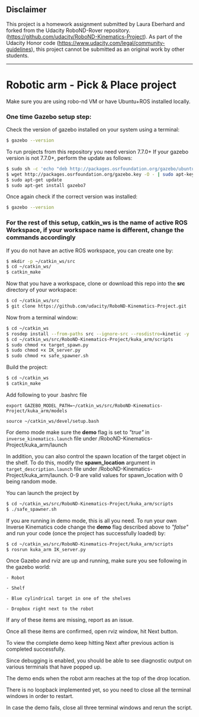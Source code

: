 ## Disclaimer
This project is a homework assignment submitted by Laura Eberhard and forked from the Udacity RoboND-Rover repository. (https://github.com/udacity/RoboND-Kinematics-Project). As part of the Udacity Honor code (https://www.udacity.com/legal/community-guidelines), this project cannot be submitted as an original work by other students.

---

# Robotic arm - Pick & Place project

Make sure you are using robo-nd VM or have Ubuntu+ROS installed locally.

### One time Gazebo setup step:
Check the version of gazebo installed on your system using a terminal:
```sh
$ gazebo --version
```
To run projects from this repository you need version 7.7.0+
If your gazebo version is not 7.7.0+, perform the update as follows:
```sh
$ sudo sh -c 'echo "deb http://packages.osrfoundation.org/gazebo/ubuntu-stable `lsb_release -cs` main" > /etc/apt/sources.list.d/gazebo-stable.list'
$ wget http://packages.osrfoundation.org/gazebo.key -O - | sudo apt-key add -
$ sudo apt-get update
$ sudo apt-get install gazebo7
```

Once again check if the correct version was installed:
```sh
$ gazebo --version
```
### For the rest of this setup, catkin_ws is the name of active ROS Workspace, if your workspace name is different, change the commands accordingly

If you do not have an active ROS workspace, you can create one by:
```sh
$ mkdir -p ~/catkin_ws/src
$ cd ~/catkin_ws/
$ catkin_make
```

Now that you have a workspace, clone or download this repo into the **src** directory of your workspace:
```sh
$ cd ~/catkin_ws/src
$ git clone https://github.com/udacity/RoboND-Kinematics-Project.git
```

Now from a terminal window:

```sh
$ cd ~/catkin_ws
$ rosdep install --from-paths src --ignore-src --rosdistro=kinetic -y
$ cd ~/catkin_ws/src/RoboND-Kinematics-Project/kuka_arm/scripts
$ sudo chmod +x target_spawn.py
$ sudo chmod +x IK_server.py
$ sudo chmod +x safe_spawner.sh
```
Build the project:
```sh
$ cd ~/catkin_ws
$ catkin_make
```

Add following to your .bashrc file
```
export GAZEBO_MODEL_PATH=~/catkin_ws/src/RoboND-Kinematics-Project/kuka_arm/models

source ~/catkin_ws/devel/setup.bash
```

For demo mode make sure the **demo** flag is set to _"true"_ in `inverse_kinematics.launch` file under /RoboND-Kinematics-Project/kuka_arm/launch

In addition, you can also control the spawn location of the target object in the shelf. To do this, modify the **spawn_location** argument in `target_description.launch` file under /RoboND-Kinematics-Project/kuka_arm/launch. 0-9 are valid values for spawn_location with 0 being random mode.

You can launch the project by
```sh
$ cd ~/catkin_ws/src/RoboND-Kinematics-Project/kuka_arm/scripts
$ ./safe_spawner.sh
```

If you are running in demo mode, this is all you need. To run your own Inverse Kinematics code change the **demo** flag described above to _"false"_ and run your code (once the project has successfully loaded) by:
```sh
$ cd ~/catkin_ws/src/RoboND-Kinematics-Project/kuka_arm/scripts
$ rosrun kuka_arm IK_server.py
```
Once Gazebo and rviz are up and running, make sure you see following in the gazebo world:

	- Robot
	
	- Shelf
	
	- Blue cylindrical target in one of the shelves
	
	- Dropbox right next to the robot
	

If any of these items are missing, report as an issue.

Once all these items are confirmed, open rviz window, hit Next button.

To view the complete demo keep hitting Next after previous action is completed successfully. 

Since debugging is enabled, you should be able to see diagnostic output on various terminals that have popped up.

The demo ends when the robot arm reaches at the top of the drop location. 

There is no loopback implemented yet, so you need to close all the terminal windows in order to restart.

In case the demo fails, close all three terminal windows and rerun the script.

